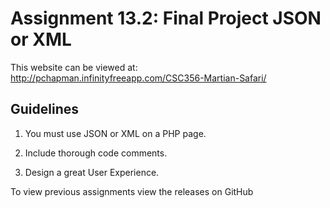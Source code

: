 # Assignment 13.2: Final Project JSON or XML

This website can be viewed at: http://pchapman.infinityfreeapp.com/CSC356-Martian-Safari/
## Guidelines

1. You must use JSON or XML on a PHP page.

2. Include thorough code comments.

3. Design a great User Experience.


To view previous assignments view the releases on GitHub